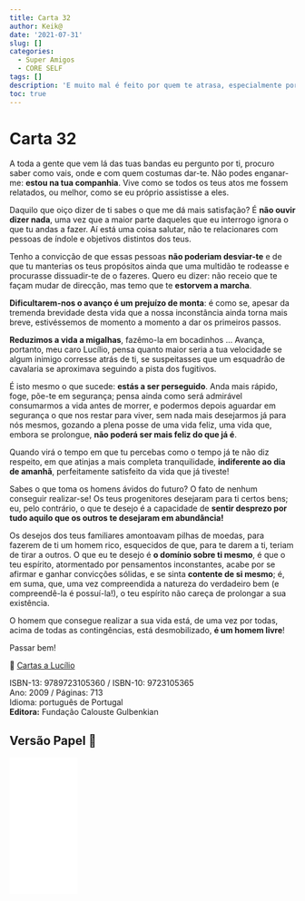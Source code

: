 ```yaml
---
title: Carta 32
author: Keik@
date: '2021-07-31'
slug: []
categories:
  - Super Amigos
  - CORE SELF
tags: []
description: 'E muito mal é feito por quem te atrasa, especialmente porque a vida é tão curta'
toc: true
---
```


# Carta 32

A toda a gente que vem lá das tuas bandas eu pergunto por ti, procuro saber como vais, onde e com quem costumas dar-te. Não podes enganar-me: **estou na tua companhia**. Vive como se todos os teus atos me fossem relatados, ou melhor, como se eu próprio assistisse a eles. 

Daquilo que oiço dizer de ti sabes o que me dá mais satisfação? É **não ouvir dizer nada**, uma vez que a maior parte daqueles que eu interrogo ignora o que tu andas a fazer. Aí está uma coisa salutar, não te relacionares com pessoas de índole e objetivos distintos dos teus. 

Tenho a convicção de que essas pessoas **não poderiam desviar-te** e de que tu manterias os teus propósitos ainda que uma multidão te rodeasse e procurasse dissuadir-te de o fazeres.
Quero eu dizer: não receio que te façam mudar de direcção, mas temo que te **estorvem a marcha**. 

**Dificultarem-nos o avanço é um prejuízo de monta**: é como se, apesar da tremenda brevidade desta vida que a nossa inconstância ainda torna mais breve, estivéssemos de momento a momento a dar os primeiros passos. 

**Reduzimos a vida a migalhas**, fazêmo-la em bocadinhos ... Avança, portanto, meu caro Lucílio, pensa quanto maior seria a tua velocidade se algum inimigo corresse atrás de ti, se suspeitasses que um esquadrão de cavalaria se aproximava seguindo a pista dos fugitivos. 

É isto mesmo o que sucede: **estás a ser perseguido**. Anda mais rápido, foge, põe-te em segurança; pensa ainda como será admirável consumarmos a vida antes de morrer, e podermos depois aguardar em segurança o que nos restar para viver, sem nada mais desejarmos já para nós mesmos, gozando a plena posse de uma vida feliz, uma vida que, embora se prolongue, **não poderá ser mais feliz do que já é**. 

Quando virá o tempo em que tu percebas como o tempo já te não diz respeito, em que atinjas a mais completa tranquilidade, **indiferente ao dia de amanhã**, perfeitamente satisfeito da vida que já tiveste! 

Sabes o que toma os homens ávidos do futuro? O fato de nenhum conseguir realizar-se! Os teus progenitores desejaram para ti certos bens; eu, pelo contrário, o que te desejo é a capacidade de **sentir desprezo por tudo aquilo que os outros te desejaram em abundância!**

Os desejos dos teus familiares amontoavam pilhas de moedas, para fazerem de ti um homem rico, esquecidos de que, para te darem a ti, teriam de tirar a outros. O que eu te desejo é **o domínio sobre ti mesmo**, é que o teu espírito, atormentado por pensamentos inconstantes, acabe por se afirmar e ganhar convicções sólidas, e se sinta **contente de si mesmo**; é, em suma, que, uma vez compreendida a natureza do verdadeiro bem (e compreendê-la é possuí-la!), o teu espírito não careça de prolongar a sua existência. 

O homem que consegue realizar a sua vida está, de uma vez por todas, acima de todas as contingências, está desmobilizado, **é um homem livre**!


Passar bem! 

:book: [Cartas a Lucílio](https://www.skoob.com.br/cartas-a-lucilio-37684ed41245.html)

ISBN-13: 9789723105360 / ISBN-10: 9723105365  
Ano: 2009 / Páginas: 713  
Idioma: português de Portugal   
**Editora:** Fundação Calouste Gulbenkian

## Versão Papel :book:

<iframe style="width:120px;height:240px;" marginwidth="0" marginheight="0" scrolling="no" frameborder="0" src="//ws-na.amazon-adsystem.com/widgets/q?ServiceVersion=20070822&OneJS=1&Operation=GetAdHtml&MarketPlace=BR&source=ac&ref=tf_til&ad_type=product_link&tracking_id=mundodekeika-20&marketplace=amazon&amp;region=BR&placement=9723105365&asins=9723105365&linkId=fb8dc16224bc0c2b7943ec769c5b5905&show_border=true&link_opens_in_new_window=true&price_color=333333&title_color=0066c0&bg_color=ffffff">
    </iframe>